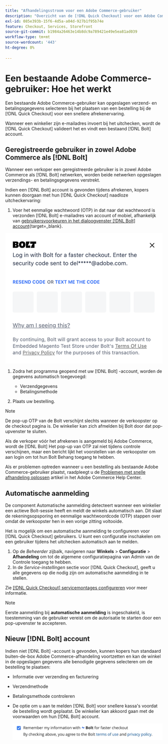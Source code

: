 ```yaml
---
title: "Afhandelingsstroom voor een Adobe Commerce-gebruiker"
description: "Overzicht van de [!DNL Quick Checkout] voor een Adobe Commerce-gebruiker."
exl-id: 085e393b-15f6-4d5a-a04d-927b1f95b74e
feature: Checkout, Services, Storefront
source-git-commit: b1984a26463e14b8dc9a789421e49e5ea81ad039
workflow-type: tm+mt
source-wordcount: '443'
ht-degree: 0%

---
```


# Een bestaande Adobe Commerce-gebruiker: Hoe het werkt

Een bestaande Adobe Commerce-gebruiker kan opgeslagen verzend- en betalingsgegevens selecteren bij het plaatsen van een bestelling bij de [!DNL Quick Checkout] voor een snellere afrekenervaring.

Wanneer een winkelier zijn e-mailadres invoert bij het uitchecken, wordt de [!DNL Quick Checkout] valideert het en vindt een bestaand [!DNL Bolt] account.

## Geregistreerde gebruiker in zowel Adobe Commerce als [!DNL Bolt]

Wanneer een verkoper een geregistreerde gebruiker is in zowel Adobe Commerce als [!DNL Bolt] netwerken, worden beide netwerken opgeslagen verzendings- en betalingsgegevens verstrekt.

Indien een [!DNL Bolt] account is gevonden tijdens afrekenen, kopers kunnen doorgaan met hun [!DNL Quick Checkout] naadloze uitcheckervaring:

1. Voer het eenmalige wachtwoord (OTP) in dat naar dat wachtwoord is verzonden [!DNL Bolt] e-mailadres van account of mobiel, afhankelijk van [gebruikersvoorkeuren in het dialoogvenster [!DNL Bolt] account](https://help.bolt.com/shoppers/account/account-settings/#how-to-set-preferred-login-method){target=_blank}.

![Pop-up OTP](assets/new-logo-otp-email.png)

1. Zodra het programma geopend met uw [!DNL Bolt] -account, worden de gegevens automatisch toegevoegd:

   - Verzendgegevens
   - Betalingsmethode

1. Plaats uw bestelling.

>[!NOTE]
>
> De pop-up OTP van de Bolt verschijnt slechts wanneer de verkoopster op de checkout pagina is. De winkelier kan zich afmelden bij Bolt door dat pop-upvenster te sluiten.

Als de verkoper vóór het afrekenen is aangemeld bij Adobe Commerce, wordt de [!DNL Bolt] Het pop-up van OTP zal niet tijdens controle verschijnen, maar een bericht lijkt het voorstellen van de verkoopster om aan login om tot hun Bolt Behang toegang te hebben.

Als er problemen optreden wanneer u een bestelling als bestaande Adobe Commerce-gebruiker plaatst, raadpleegt u de [Problemen met snelle afhandeling oplossen](https://experienceleague.adobe.com/docs/commerce-knowledge-base/kb/troubleshooting/miscellaneous/quick-checkout-issues.html) artikel in het Adobe Commerce Help Center.

## Automatische aanmelding

De component Automatische aanmelding detecteert wanneer een winkelier een actieve Bolt-sessie heeft en meldt de winkels automatisch aan. Dit slaat de rekeningsopsporing en eenmalige wachtwoordcode (OTP) stappen over omdat de verkoopster hen in een vorige zitting voltooide.

Het is mogelijk om een automatische aanmelding te configureren voor [!DNL Quick Checkout] gebruikers. U kunt een configuratie inschakelen om een gebruiker tijdens het uitchecken automatisch aan te melden.

1. Op de _Beheerder_ zijbalk, navigeren naar **Winkels** > **Configuratie** > **Afhandeling** om tot de algemene configuratiepagina van Admin van de Controle toegang te hebben.
1. In de _Service-instellingen_ sectie voor [!DNL Quick Checkout], geeft u alle gegevens op die nodig zijn om automatische aanmelding in te stellen.

Zie [[!DNL Quick Checkout] servicemontages configureren](../quick-checkout/onboarding.md#configure-service-settings) voor meer informatie.

>[!NOTE]
>
> Eerste aanmelding bij **automatische aanmelding** is ingeschakeld, is toestemming van de gebruiker vereist om de autorisatie te starten door een pop-upvenster te accepteren.

## Nieuw [!DNL Bolt] account

Indien niet [!DNL Bolt] -account is gevonden, kunnen kopers hun standaard buiten-de-box Adobe Commerce-afhandeling voortzetten en kan de winkel in de opgeslagen gegevens alle benodigde gegevens selecteren om de bestelling te plaatsen:

- Informatie over verzending en facturering
- Verzendmethode
- Betalingsmethode controleren
- De optie om u aan te melden [!DNL Bolt] voor snellere kassa&#39;s voordat de bestelling wordt geplaatst. De winkelier kan akkoord gaan met de voorwaarden om hun [!DNL Bolt] account.

  ![Herinneren [!DNL Bolt]](assets/checkbox-remember-bolt.png)
